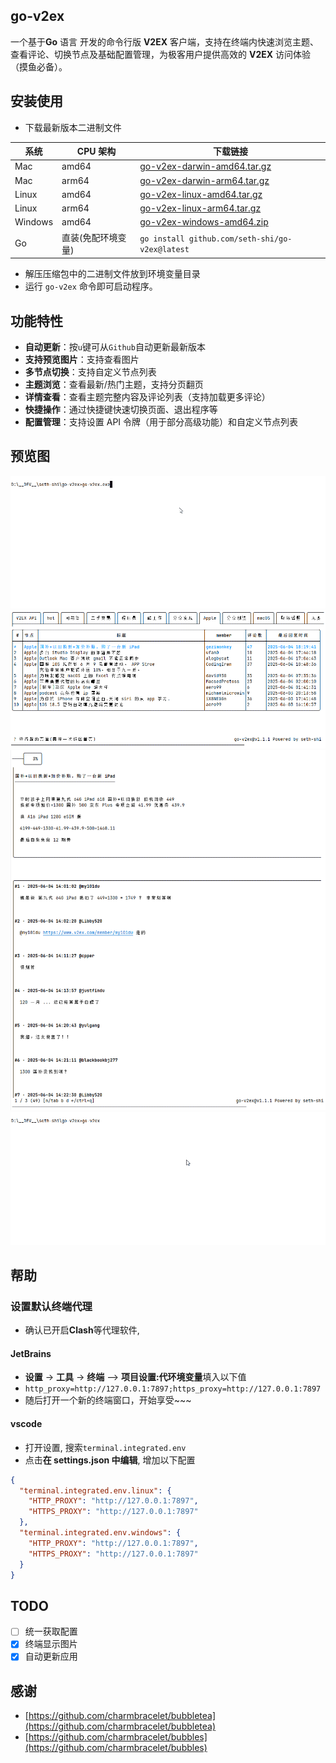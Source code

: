 ## go-v2ex
一个基于**Go** 语言 开发的命令行版 **V2EX** 客户端，支持在终端内快速浏览主题、查看评论、切换节点及基础配置管理，为极客用户提供高效的 **V2EX** 访问体验（摸鱼必备）。


## 安装使用

* 下载最新版本二进制文件

| 系统      | CPU 架构     | 下载链接                                                                                                                    |
|---------|------------|-------------------------------------------------------------------------------------------------------------------------|
| Mac     | amd64      | [go-v2ex-darwin-amd64.tar.gz](https://github.com/seth-shi/go-v2ex/releases/latest/download/go-v2ex-darwin-amd64.tar.gz) |
| Mac     | arm64      | [go-v2ex-darwin-arm64.tar.gz](https://github.com/seth-shi/go-v2ex/releases/latest/download/go-v2ex-darwin-arm64.tar.gz) |
| Linux   | amd64      | [go-v2ex-linux-amd64.tar.gz](https://github.com/seth-shi/go-v2ex/releases/latest/download/go-v2ex-linux-amd64.tar.gz)   |
| Linux   | arm64      | [go-v2ex-linux-arm64.tar.gz](https://github.com/seth-shi/go-v2ex/releases/latest/download/go-v2ex-linux-arm64.tar.gz)   |
| Windows | amd64      | [go-v2ex-windows-amd64.zip](https://github.com/seth-shi/go-v2ex/releases/latest/download/go-v2ex-windows-amd64.zip)     |
| Go      | 直装(免配环境变量) | `go install github.com/seth-shi/go-v2ex@latest`                                                                         |
* 解压压缩包中的二进制文件放到环境变量目录
* 运行 `go-v2ex` 命令即可启动程序。

## 功能特性
- **自动更新**：按`u`键可从`Github`自动更新最新版本
- **支持预览图片**：支持查看图片
- **多节点切换**：支持自定义节点列表
- **主题浏览**：查看最新/热门主题，支持分页翻页
- **详情查看**：查看主题完整内容及评论列表（支持加载更多评论）
- **快捷操作**：通过快捷键快速切换页面、退出程序等
- **配置管理**：支持设置 API 令牌（用于部分高级功能）和自定义节点列表

## 预览图
![列表页](assets/1.gif)
![列表页](assets/2.png)
![详情页](assets/3.png)
![自动更新](assets/upgrade.gif)



## 帮助
### 设置默认终端代理
  * 确认已开启**Clash**等代理软件,
#### JetBrains
  * **设置** -> **工具** -> **终端** --> **项目设置:代环境变量**填入以下值
  * `http_proxy=http://127.0.0.1:7897;https_proxy=http://127.0.0.1:7897`
  * 随后打开一个新的终端窗口，开始享受~~~
#### vscode
* 打开设置, 搜索`terminal.integrated.env`
* 点击**在 settings.json 中编辑**, 增加以下配置
```json
{
  "terminal.integrated.env.linux": {
    "HTTP_PROXY": "http://127.0.0.1:7897",
    "HTTPS_PROXY": "http://127.0.0.1:7897"
  },
  "terminal.integrated.env.windows": {
    "HTTP_PROXY": "http://127.0.0.1:7897",
    "HTTPS_PROXY": "http://127.0.0.1:7897"
  }
}
```

## TODO 
- [ ] 统一获取配置
- [x] 终端显示图片
- [x] 自动更新应用

## 感谢
* [https://github.com/charmbracelet/bubbletea](https://github.com/charmbracelet/bubbletea)
* [https://github.com/charmbracelet/bubbles](https://github.com/charmbracelet/bubbles)
